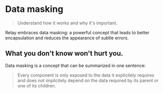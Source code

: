 # Data masking

> Understand how it works and why it's important.

Relay embraces data masking: a powerful concept that leads to better encapsulation and reduces the appearance of subtle errors.

## What you don't know won't hurt you.

Data masking is a concept that can be summarized in one sentence:

> Every component is only exposed to the data it explicitely requires and does not implicitely depend on the data required by its parent or one of its children.

